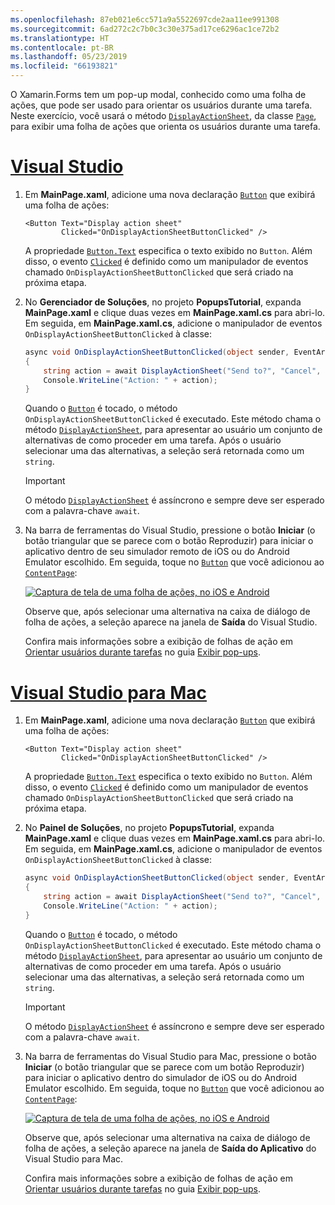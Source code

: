 ```yaml
---
ms.openlocfilehash: 87eb021e6cc571a9a5522697cde2aa11ee991308
ms.sourcegitcommit: 6ad272c2c7b0c3c30e375ad17ce6296ac1ce72b2
ms.translationtype: HT
ms.contentlocale: pt-BR
ms.lasthandoff: 05/23/2019
ms.locfileid: "66193821"
---
```


O Xamarin.Forms tem um pop-up modal, conhecido como uma folha de ações, que pode ser usado para orientar os usuários durante uma tarefa. Neste exercício, você usará o método [`DisplayActionSheet`](xref:Xamarin.Forms.Page.DisplayActionSheet*), da classe [`Page`](xref:Xamarin.Forms.Page), para exibir uma folha de ações que orienta os usuários durante uma tarefa.

# <a name="visual-studiotabvswin"></a>[Visual Studio](#tab/vswin)

1. Em **MainPage.xaml**, adicione uma nova declaração [`Button`](xref:Xamarin.Forms.Button) que exibirá uma folha de ações:

    ```xaml
    <Button Text="Display action sheet"
            Clicked="OnDisplayActionSheetButtonClicked" />
    ```

     A propriedade [`Button.Text`](xref:Xamarin.Forms.Button.Text) especifica o texto exibido no `Button`. Além disso, o evento [`Clicked`](xref:Xamarin.Forms.Button.Clicked) é definido como um manipulador de eventos chamado `OnDisplayActionSheetButtonClicked` que será criado na próxima etapa.

1. No **Gerenciador de Soluções**, no projeto **PopupsTutorial**, expanda **MainPage.xaml** e clique duas vezes em **MainPage.xaml.cs** para abri-lo. Em seguida, em **MainPage.xaml.cs**, adicione o manipulador de eventos `OnDisplayActionSheetButtonClicked` à classe:

    ```csharp
    async void OnDisplayActionSheetButtonClicked(object sender, EventArgs e)
    {
        string action = await DisplayActionSheet("Send to?", "Cancel", null, "Email", "Twitter", "Facebook");
        Console.WriteLine("Action: " + action);
    }
    ```

    Quando o [`Button`](xref:Xamarin.Forms.Button) é tocado, o método `OnDisplayActionSheetButtonClicked` é executado. Este método chama o método [`DisplayActionSheet`](xref:Xamarin.Forms.Page.DisplayActionSheet*), para apresentar ao usuário um conjunto de alternativas de como proceder em uma tarefa. Após o usuário selecionar uma das alternativas, a seleção será retornada como um `string`.

    > [!IMPORTANT]
    > O método [`DisplayActionSheet`](xref:Xamarin.Forms.Page.DisplayActionSheet*) é assíncrono e sempre deve ser esperado com a palavra-chave `await`.

1. Na barra de ferramentas do Visual Studio, pressione o botão **Iniciar** (o botão triangular que se parece com o botão Reproduzir) para iniciar o aplicativo dentro de seu simulador remoto de iOS ou do Android Emulator escolhido. Em seguida, toque no [`Button`](xref:Xamarin.Forms.Button) que você adicionou ao [`ContentPage`](xref:Xamarin.Forms.ContentPage):

    [![Captura de tela de uma folha de ações, no iOS e Android](../images/actionsheet.png "Folha de ações que orienta os usuários durante uma tarefa")](../images/actionsheet-large.png#lightbox "Folha de ações que orienta os usuários durante uma tarefa")

    Observe que, após selecionar uma alternativa na caixa de diálogo de folha de ações, a seleção aparece na janela de **Saída** do Visual Studio.

    Confira mais informações sobre a exibição de folhas de ação em [Orientar usuários durante tarefas](~/xamarin-forms/user-interface/pop-ups.md#guide-users-through-tasks) no guia [Exibir pop-ups](~/xamarin-forms/user-interface/pop-ups.md).

# <a name="visual-studio-for-mactabvsmac"></a>[Visual Studio para Mac](#tab/vsmac)

1. Em **MainPage.xaml**, adicione uma nova declaração [`Button`](xref:Xamarin.Forms.Button) que exibirá uma folha de ações:

    ```xaml
    <Button Text="Display action sheet"
            Clicked="OnDisplayActionSheetButtonClicked" />
    ```

    A propriedade [`Button.Text`](xref:Xamarin.Forms.Button.Text) especifica o texto exibido no `Button`. Além disso, o evento [`Clicked`](xref:Xamarin.Forms.Button.Clicked) é definido como um manipulador de eventos chamado `OnDisplayActionSheetButtonClicked` que será criado na próxima etapa.

1. No **Painel de Soluções**, no projeto **PopupsTutorial**, expanda **MainPage.xaml** e clique duas vezes em **MainPage.xaml.cs** para abri-lo. Em seguida, em **MainPage.xaml.cs**, adicione o manipulador de eventos `OnDisplayActionSheetButtonClicked` à classe:

    ```csharp
    async void OnDisplayActionSheetButtonClicked(object sender, EventArgs e)
    {
        string action = await DisplayActionSheet("Send to?", "Cancel", null, "Email", "Twitter", "Facebook");
        Console.WriteLine("Action: " + action);
    }
    ```

    Quando o [`Button`](xref:Xamarin.Forms.Button) é tocado, o método `OnDisplayActionSheetButtonClicked` é executado. Este método chama o método [`DisplayActionSheet`](xref:Xamarin.Forms.Page.DisplayActionSheet*), para apresentar ao usuário um conjunto de alternativas de como proceder em uma tarefa. Após o usuário selecionar uma das alternativas, a seleção será retornada como um `string`.

    > [!IMPORTANT]
    > O método [`DisplayActionSheet`](xref:Xamarin.Forms.Page.DisplayActionSheet*) é assíncrono e sempre deve ser esperado com a palavra-chave `await`.

1. Na barra de ferramentas do Visual Studio para Mac, pressione o botão **Iniciar** (o botão triangular que se parece com um botão Reproduzir) para iniciar o aplicativo dentro do simulador de iOS ou do Android Emulator escolhido. Em seguida, toque no [`Button`](xref:Xamarin.Forms.Button) que você adicionou ao [`ContentPage`](xref:Xamarin.Forms.ContentPage):

    [![Captura de tela de uma folha de ações, no iOS e Android](../images/actionsheet.png "Folha de ações que orienta os usuários durante uma tarefa")](../images/actionsheet-large.png#lightbox "Folha de ações que orienta os usuários durante uma tarefa")

    Observe que, após selecionar uma alternativa na caixa de diálogo de folha de ações, a seleção aparece na janela de **Saída do Aplicativo** do Visual Studio para Mac.

    Confira mais informações sobre a exibição de folhas de ação em [Orientar usuários durante tarefas](~/xamarin-forms/user-interface/pop-ups.md#guide-users-through-tasks) no guia [Exibir pop-ups](~/xamarin-forms/user-interface/pop-ups.md).
